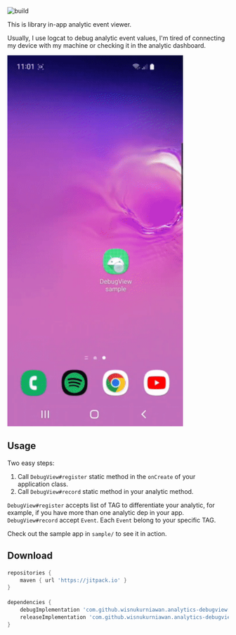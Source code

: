![build](https://github.com/wisnukurniawan/analytics-debugview/actions/workflows/build.yml/badge.svg)

This is library in-app analytic event viewer.

Usually, I use logcat to debug analytic event values, I'm tired of connecting my device with my machine or checking it in the analytic dashboard.

<img src="art/demo.gif" width="400">

Usage
-----

Two easy steps:

1. Call `DebugView#register` static method in the `onCreate` of your application class.
2. Call `DebugView#record` static method in your analytic method.

`DebugView#register` accepts list of TAG to differentiate your analytic, for example, if you have more than one analytic dep in your app.
`DebugView#record` accept `Event`. Each `Event` belong to your specific TAG.

Check out the sample app in `sample/` to see it in action.

Download
--------

```groovy
repositories {
    maven { url 'https://jitpack.io' }
}

dependencies {
    debugImplementation 'com.github.wisnukurniawan.analytics-debugview:debugview:0.1.1'
    releaseImplementation 'com.github.wisnukurniawan.analytics-debugview:debugview-no-op:0.1.1'
}
```
